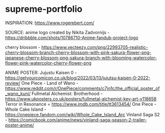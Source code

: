 # supreme-portfolio

INSPIRATION:
https://www.rogerebert.com/

SOURCE:
anime logo created by Nikita Zadvornijs - https://dribbble.com/shots/10786710-Anime-fandub-project-logo

cherry blossom - https://www.vecteezy.com/png/22993705-realistic-cherry-blossom-branch-cherry-blossom-with-pink-sakura-flower-png-japanese-cherry-blossom-png-sakura-branch-with-blooming-watercolor-flower-pink-watercolor-cherry-flower-png

ANIME POSTER:
Jujustu Kaisen 0 - https://getyourcomicon.co.uk/blog/2022/03/13/jujutsu-kaisen-0-2022-review/
One Piece - Land of Wano - https://www.reddit.com/r/OnePiece/comments/c7jn1c/the_official_poster_of_wano_kuni/
Fullmetal Alchemist: Brotherhood - https://www.ukposters.co.uk/posters/fullmetal-alchemist-key-art-v118658
Terror in Resonance = https://www.imdb.com/title/tt3613454/
One Piece - Whole Cake Island - https://onepiece.fandom.com/wiki/Whole_Cake_Island_Arc
Vinland Saga S2 - https://comicbook.com/anime/news/vinland-saga-season-2-trailer-poster-anime/